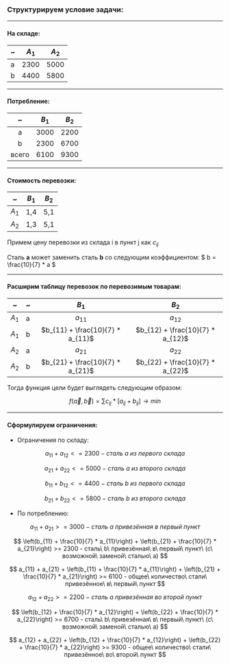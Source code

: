 ### Структурируем условие задачи:

---
#### На складе:

~ | $A_1$ |$A_2$
--|-------|-----
a |   2300| 5000
b |   4400| 5800

---
#### Потребление:

  ~  | $B_1$ |$B_2$
:---:|-------|-----
a    |   3000| 2200
b    |   2300| 6700
всего|   6100| 9300

---
#### Стоимость перевозки:

  ~  |$B_1$|$B_2$
-----|-----|----
$A_1$| 1,4 | 5,1
$A_2$| 1,3 | 5,1

Примем цену перевозки из склада i в пункт j как $c_{ij}$

Сталь __a__ может заменить сталь __b__ со следующим коэффициентом:
$ b = \frac{10}{7} * a $

---

#### Расширим таблицу перевозок по перевозимым товарам:

~    | ~ |            $B_1$                 |  $B_2$
-----|---|:--------------------------------:|:-------------------------------:
$A_1$| a | $a_{11}$                         | $a_{12}$
$A_1$| b | $b_{11} + \frac{10}{7} * a_{11}$ | $b_{12} + \frac{10}{7} * a_{12}$
$A_2$| a | $a_{21}$                         | $a_{22}$
$A_2$| b | $b_{21} + \frac{10}{7} * a_{21}$ | $b_{22} + \frac{10}{7} * a_{22}$

Тогда функция цели будет выглядеть следующим образом:

$$f(\vec{a}, \vec{b}) = \sum{c_{ij} * [a_{ij} + b_{ij}]} \rightarrow min$$

---

#### Сформулируем ограничения:

* Ограничения по складу:

$$ a_{11} + a_{12} <= 2300 - сталь\ a\ из\ первого\ склада$$

$$ a_{21} + a_{22} <= 5000 - сталь\ a\ из\ второго\ склада$$

$$ b_{11} + b_{12} <= 4400 - сталь\ b\ из\ первого\ склада$$

$$ b_{21} + b_{22} <= 5800 - сталь\ b\ из\ второго\ склада$$

* По потреблению:

$$ a_{11} + a_{21} >= 3000                                             - сталь\ a\ привезённая\ в\ первый\ пункт $$

$$ \left(b_{11} + \frac{10}{7} * a_{11}\right) + \left(b_{21} + \frac{10}{7} * a_{21}\right) >= 2300 - сталь\ b\ привезённая\ в\ первый\ пункт\ (с\ возможной\ заменой\ сталью\ a) $$

$$ a_{11} + a_{21} + \left(b_{11} + \frac{10}{7} * a_{11}\right) + \left(b_{21} + \frac{10}{7} * a_{21}\right) >= 6100 - общее\ количество\ стали\ привезённое\ в\ первый\ пункт $$

$$ a_{12} + a_{22} >= 2200                                             - сталь\ a\ привезённая\ во\ второй\ пункт $$

$$ \left(b_{12} + \frac{10}{7} * a_{12}\right) + \left(b_{22} + \frac{10}{7} * a_{22}\right) >= 6700 - сталь\ b\ привезённая\ в\ первый\ пункт\ (с\ возможной\ заменой\ сталью\ a) $$

$$ a_{12} + a_{22} + \left(b_{12} + \frac{10}{7} * a_{12}\right) + \left(b_{22} + \frac{10}{7} * a_{22}\right) >= 9300 - общее\ количество\ стали\ привезённое\ во\ второй\ пункт  $$


